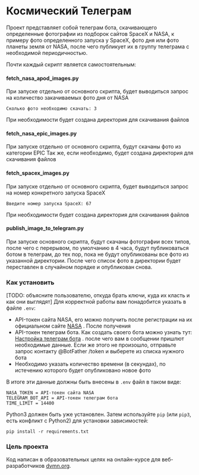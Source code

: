 # Космический Телеграм

Проект представляет собой телеграм бота, скачивающего определенные фотографии из подборок сайтов SpaceX и NASA, к примеру
фото определенного запуска у SpaceX, фото дня или фото планеты земля от NASA, 
после чего публикует их в группу телеграма с необходимой периодичностью.

Почти каждый скрипт является самостоятельным:

#### fetch_nasa_apod_images.py

При запуске отдельно от основного скрипта, будет выводиться запрос на количество закачиваемых фото дня от NASA
```commandline
Сколько фото необходимо скачать: 3
```
При необходимости будет создана директория для скачивания файлов

#### fetch_nasa_epic_images.py

При запуске отдельно от основного скрипта, будут скачаны фото из категории EPIC 
Так же, если необходимо, будет создана директория для скачивания файлов

#### fetch_spacex_images.py

При запуске отдельно от основного скрипта, будет выводиться запрос на номер конкретного запуска SpaceX
```commandline
Введите номер запуска SpaceX: 67
```
При необходимости будет создана директория для скачивания файлов

#### publish_image_to_telegram.py

При запуске основного скрипта, будут скачаны фотографии всех типов, после чего с перерывом, по умолчанию в 4 часа, 
будут публиковаться ботом в телеграм, до тех пор, пока не будут опубликованы все фото из указанной директории.
После чего список фото в директории будет переставлен в случайном порядке и опубликован снова.

### Как установить

[TODO: объясните пользователю, откуда брать ключи, куда их класть и как они выглядят]
Для корректной работы вам понадобится указать в файле ```.env```:

- API-токен сайта NASA, его можно получить после регистрации на их официальном сайте [NASA](https://api.nasa.gov) . После получения
- API-токен телеграм бота. Как создать своего бота можно узнать тут: [Настройка телеграм бота](https://way23.ru/регистрация-бота-в-telegram.html) .
после чего вам в сообщении пришлют необходимые данные. Если же этого не произошло, отправьте запрос контакту @BotFather /token и выберете из списка нужного бота
- Необходимо указать количество времени (в секундах), по истечению которого будет опубликовано новое фото

В итоге эти данные должны быть внесены в ```.env``` файл в таком виде:
```
NASA_TOKEN = API-токен сайта NASA
TELEGRAM_BOT_API = API-токен телеграм бота
TIME_LIMIT = 14400
```

Python3 должен быть уже установлен. 
Затем используйте `pip` (или `pip3`, есть конфликт с Python2) для установки зависимостей:
```
pip install -r requirements.txt
```

### Цель проекта

Код написан в образовательных целях на онлайн-курсе для веб-разработчиков [dvmn.org](https://dvmn.org/).